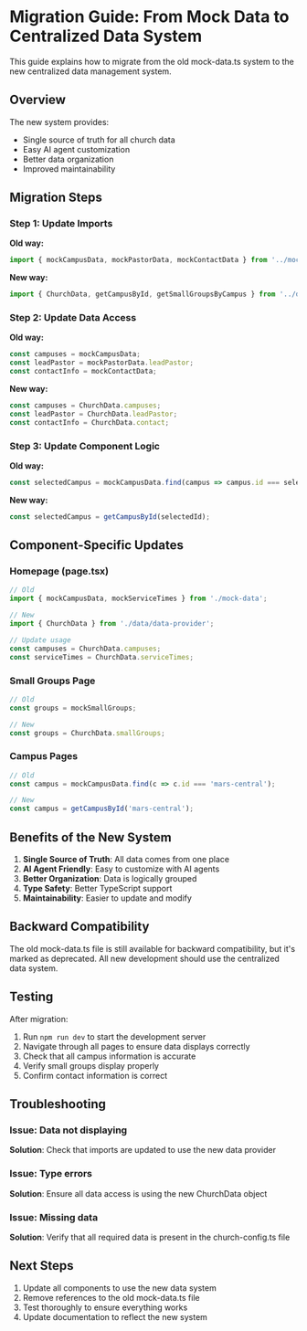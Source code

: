 # Migration Guide: From Mock Data to Centralized Data System

This guide explains how to migrate from the old mock-data.ts system to the new centralized data management system.

## Overview

The new system provides:
- Single source of truth for all church data
- Easy AI agent customization
- Better data organization
- Improved maintainability

## Migration Steps

### Step 1: Update Imports

**Old way:**
```typescript
import { mockCampusData, mockPastorData, mockContactData } from '../mock-data';
```

**New way:**
```typescript
import { ChurchData, getCampusById, getSmallGroupsByCampus } from '../data/data-provider';
```

### Step 2: Update Data Access

**Old way:**
```typescript
const campuses = mockCampusData;
const leadPastor = mockPastorData.leadPastor;
const contactInfo = mockContactData;
```

**New way:**
```typescript
const campuses = ChurchData.campuses;
const leadPastor = ChurchData.leadPastor;
const contactInfo = ChurchData.contact;
```

### Step 3: Update Component Logic

**Old way:**
```typescript
const selectedCampus = mockCampusData.find(campus => campus.id === selectedId);
```

**New way:**
```typescript
const selectedCampus = getCampusById(selectedId);
```

## Component-Specific Updates

### Homepage (page.tsx)
```typescript
// Old
import { mockCampusData, mockServiceTimes } from './mock-data';

// New
import { ChurchData } from './data/data-provider';

// Update usage
const campuses = ChurchData.campuses;
const serviceTimes = ChurchData.serviceTimes;
```

### Small Groups Page
```typescript
// Old
const groups = mockSmallGroups;

// New
const groups = ChurchData.smallGroups;
```

### Campus Pages
```typescript
// Old
const campus = mockCampusData.find(c => c.id === 'mars-central');

// New
const campus = getCampusById('mars-central');
```

## Benefits of the New System

1. **Single Source of Truth**: All data comes from one place
2. **AI Agent Friendly**: Easy to customize with AI agents
3. **Better Organization**: Data is logically grouped
4. **Type Safety**: Better TypeScript support
5. **Maintainability**: Easier to update and modify

## Backward Compatibility

The old mock-data.ts file is still available for backward compatibility, but it's marked as deprecated. All new development should use the centralized data system.

## Testing

After migration:
1. Run `npm run dev` to start the development server
2. Navigate through all pages to ensure data displays correctly
3. Check that all campus information is accurate
4. Verify small groups display properly
5. Confirm contact information is correct

## Troubleshooting

### Issue: Data not displaying
**Solution**: Check that imports are updated to use the new data provider

### Issue: Type errors
**Solution**: Ensure all data access is using the new ChurchData object

### Issue: Missing data
**Solution**: Verify that all required data is present in the church-config.ts file

## Next Steps

1. Update all components to use the new data system
2. Remove references to the old mock-data.ts file
3. Test thoroughly to ensure everything works
4. Update documentation to reflect the new system
